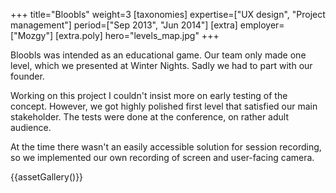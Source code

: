 +++
title="Bloobls"
weight=3
[taxonomies]
expertise=["UX design", "Project management"]
period=["Sep 2013", "Jun 2014"]
[extra]
employer=["Mozgy"]
[extra.poly]
hero="levels_map.jpg"
+++

Bloobls was intended as an educational game. Our team only made one level, which we presented at Winter Nights. Sadly we had to part with our founder.

Working on this project I couldn't insist more on early testing of the concept. However, we got highly polished first level that satisfied our main stakeholder. The tests were done at the conference, on rather adult audience.

At the time there wasn't an easily accessible solution for session recording, so we implemented our own recording of screen and user-facing camera.

{{assetGallery()}}
